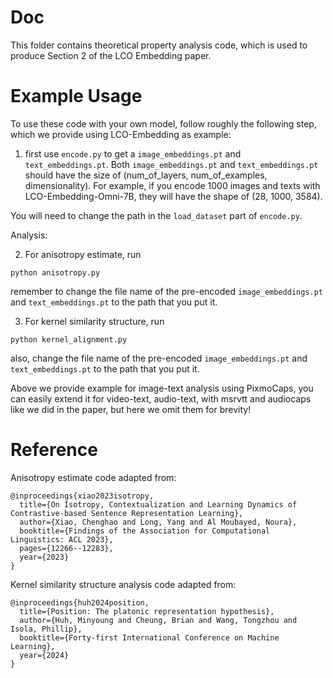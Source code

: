 # Doc

This folder contains theoretical property analysis code, which is used to produce Section 2 of the LCO Embedding paper.

# Example Usage

To use these code with your own model, follow roughly the following step, which we provide using LCO-Embedding as example:


1. first use `encode.py` to get a `image_embeddings.pt` and `text_embeddings.pt`. Both `image_embeddings.pt` and `text_embeddings.pt` should have the size of (num_of_layers, num_of_examples, dimensionality). For example, if you encode 1000 images and texts with LCO-Embedding-Omni-7B, they will have the shape of (28, 1000, 3584). 

You will need to change the path in the `load_dataset` part of `encode.py`.

Analysis:

2. For anisotropy estimate, run
```
python anisotropy.py
```
remember to change the file name of the pre-encoded `image_embeddings.pt` and `text_embeddings.pt` to the path that you put it.

3. For kernel similarity structure, run
```
python kernel_alignment.py
```

also, change the file name of the pre-encoded `image_embeddings.pt` and `text_embeddings.pt` to the path that you put it.

Above we provide example for image-text analysis using PixmoCaps, you can easily extend it for video-text, audio-text, with msrvtt and audiocaps like we did in the paper, but here we omit them for brevity!


# Reference

Anisotropy estimate code adapted from:
```
@inproceedings{xiao2023isotropy,
  title={On Isotropy, Contextualization and Learning Dynamics of Contrastive-based Sentence Representation Learning},
  author={Xiao, Chenghao and Long, Yang and Al Moubayed, Noura},
  booktitle={Findings of the Association for Computational Linguistics: ACL 2023},
  pages={12266--12283},
  year={2023}
}
```

Kernel similarity structure analysis code adapted from:
```
@inproceedings{huh2024position,
  title={Position: The platonic representation hypothesis},
  author={Huh, Minyoung and Cheung, Brian and Wang, Tongzhou and Isola, Phillip},
  booktitle={Forty-first International Conference on Machine Learning},
  year={2024}
}
```